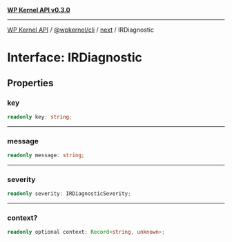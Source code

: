 [**WP Kernel API v0.3.0**](../../../../../README.md)

---

[WP Kernel API](../../../../../README.md) / [@wpkernel/cli](../../../README.md) / [next](../README.md) / IRDiagnostic

# Interface: IRDiagnostic

## Properties

### key

```ts
readonly key: string;
```

---

### message

```ts
readonly message: string;
```

---

### severity

```ts
readonly severity: IRDiagnosticSeverity;
```

---

### context?

```ts
readonly optional context: Record<string, unknown>;
```
